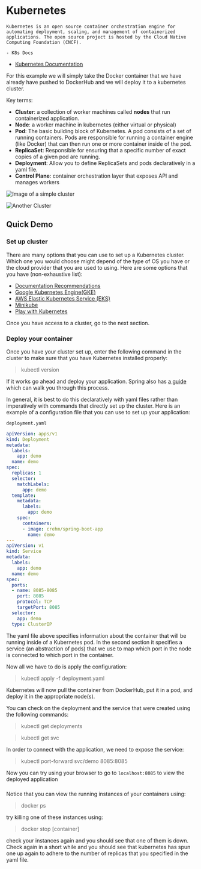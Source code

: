 # Kubernetes
```
Kubernetes is an open source container orchestration engine for automating deployment, scaling, and management of containerized applications. The open source project is hosted by the Cloud Native Computing Foundation (CNCF).

- K8s Docs
```
- [Kubernetes Documentation](https://kubernetes.io/docs/home/)

For this example we will simply take the Docker container that we have already have pushed to DockerHub and we will deploy it to a kubernetes cluster.

Key terms:
- **Cluster**: a collection of worker machines called **nodes** that run containerized application.
- **Node**: a worker machine in kubernetes (either virtual or physical)
- **Pod**: The basic building block of Kubernetes. A pod consists of a set of running containers. Pods are responsible for running a container engine (like Docker) that can then run one or more container inside of the pod.
- **ReplicaSet**: Responsible for ensuring that a specific number of exact copies of a given pod are running. 
- **Deployment**: Allow you to define ReplicaSets and pods declaratively in a yaml file.
- **Control Plane**: container orchestration layer that exposes API and manages workers

![Image of a simple cluster](https://www.researchgate.net/profile/Carlos-Aderaldo-2/publication/334440422/figure/fig10/AS:779998034153473@1562977431618/Figura-36-Relacao-entre-Pod-Deployment-e-Service-no-Kubernetes-extraido-de-9.ppm)

![Another Cluster](https://tsuyoshiushio.medium.com/kubernetes-in-three-diagrams-6aba8432541c)

## Quick Demo
### Set up cluster

There are many options that you can use to set up a Kubernetes cluster. Which one you would choose might depend of the type of OS you have or the cloud provider that you are used to using. Here are some options that you have (non-exhaustive list):

- [Documentation Recommendations](https://kubernetes.io/docs/setup/#learning-environment)
- [Google Kubernetes Engine(GKE)](https://cloud.google.com/kubernetes-engine/docs/quickstart)
- [AWS Elastic Kubernetes Service (EKS)](https://docs.aws.amazon.com/eks/latest/userguide/getting-started.html)
- [Minikube](https://v1-18.docs.kubernetes.io/docs/tasks/tools/install-minikube/)
- [Play with Kubernetes](https://labs.play-with-k8s.com/)

Once you have access to a cluster, go to the next section. 

### Deploy your container

Once you have your cluster set up, enter the following command in the cluster to make sure that you have Kubernetes installed properly:

>kubectl version

If it works go ahead and deploy your application. Spring also has [a guide](https://spring.io/guides/gs/spring-boot-kubernetes/) which can walk you through this process.

In general, it is best to do this declaratively with yaml files rather than imperatively with commands that directly set up the cluster. Here is an example of a configuration file that you can use to set up your application:

`deployment.yaml`

```yml
apiVersion: apps/v1
kind: Deployment
metadata:
  labels:
    app: demo
  name: demo
spec:
  replicas: 1
  selector:
    matchLabels:
      app: demo
  template:
    metadata:
      labels:
        app: demo
    spec:
      containers:
      - image: crehm/spring-boot-app
        name: demo
---
apiVersion: v1
kind: Service
metadata:
  labels:
    app: demo
  name: demo
spec:
  ports:
  - name: 8085-8085
    port: 8085
    protocol: TCP
    targetPort: 8085
  selector:
    app: demo
  type: ClusterIP
```

The yaml file above specifies information about the container that will be running inside of a Kubernetes pod. In the second section it specifies a service (an abstraction of pods) that we use to map which port in the node is connected to which port in the container.

Now all we have to do is apply the configuration:
> kubectl apply -f deployment.yaml

Kubernetes will now pull the container from DockerHub, put it in a pod, and deploy it in the appropriate node(s).

You can check on the deployment and the service that were created using the following commands:

>kubectl get deployments

>kubectl get svc

In order to connect with the application, we need to expose the service:

>kubectl port-forward svc/demo 8085:8085

Now you can try using your browser to go to `localhost:8085` to view the deployed application

### 
Notice that you can view the running instances of your containers using:
>docker ps

try killing one of these instances using:
> docker stop [container]

check your instances again and you should see that one of them is down. Check again in a short while and you should see that kubernetes has spun one up again to adhere to the number of replicas that you specified in the yaml file.

